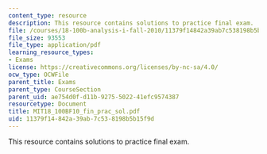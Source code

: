 ```yaml
---
content_type: resource
description: This resource contains solutions to practice final exam.
file: /courses/18-100b-analysis-i-fall-2010/11379f14842a39ab7c538198b5b15f9d_MIT18_100BF10_fin_prac_sol.pdf
file_size: 93553
file_type: application/pdf
learning_resource_types:
- Exams
license: https://creativecommons.org/licenses/by-nc-sa/4.0/
ocw_type: OCWFile
parent_title: Exams
parent_type: CourseSection
parent_uid: ae754d0f-d11b-9275-5022-41efc9574387
resourcetype: Document
title: MIT18_100BF10_fin_prac_sol.pdf
uid: 11379f14-842a-39ab-7c53-8198b5b15f9d
---
```

This resource contains solutions to practice final exam.